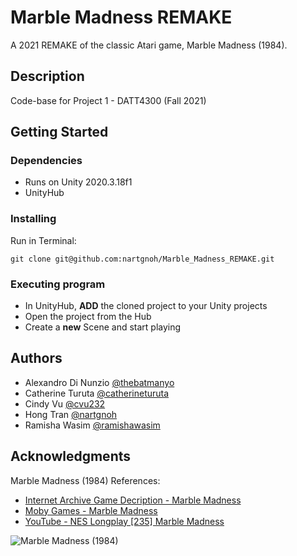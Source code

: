 # Marble Madness REMAKE

A 2021 REMAKE of the classic Atari game, Marble Madness (1984).

## Description

Code-base for Project 1 - DATT4300 (Fall 2021)
## Getting Started

### Dependencies

* Runs on Unity 2020.3.18f1
* UnityHub

### Installing
Run in Terminal:
```
git clone git@github.com:nartgnoh/Marble_Madness_REMAKE.git
```

### Executing program

* In UnityHub, **ADD** the cloned project to your Unity projects
* Open the project from the Hub
* Create a **new** Scene and start playing

## Authors

* Alexandro Di Nunzio [@thebatmanyo](https://github.com/thebatmanyo)
* Catherine Turuta [@catherineturuta](https://github.com/catherineturuta)
* Cindy Vu [@cvu232](https://github.com/cvu232)
* Hong Tran [@nartgnoh](https://github.com/nartgnoh)
* Ramisha Wasim [@ramishawasim](https://github.com/ramishawasim)
## Acknowledgments

Marble Madness (1984) References:
* [Internet Archive Game Decription - Marble Madness](https://archive.org/details/gg_Marble_Madness_1992Atari_Tengen)
* [Moby Games - Marble Madness](https://www.mobygames.com/game/marble-madness)
* [YouTube - NES Longplay [235] Marble Madness](https://www.youtube.com/watch?v=CvlbZwoWMgA)

![Marble Madness (1984)](https://media.techeblog.com/images/vault_sweet_.jpg)
